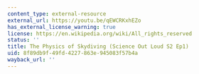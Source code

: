 ```yaml
---
content_type: external-resource
external_url: https://youtu.be/qEWCRKxhEZo
has_external_license_warning: true
license: https://en.wikipedia.org/wiki/All_rights_reserved
status: ''
title: The Physics of Skydiving (Science Out Loud S2 Ep1)
uid: 8f89db9f-49fd-4227-863e-945083f57b4a
wayback_url: ''
---
```

